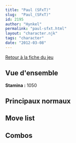 ```yaml
---
title: "Paul (SFxT)"
slug:  "Paul_(SFxT)"
id: 2195
author: "Hynkel"
permalink: "paul-sfxt.html"
layout: "character.njk"
tags: "character"
date: "2012-03-08"
---
```


[Retour à la fiche du jeu](Street_Fighter_x_Tekken)

## Vue d'ensemble

**Stamina :** 1050

## Principaux normaux

## Move list

## Combos
